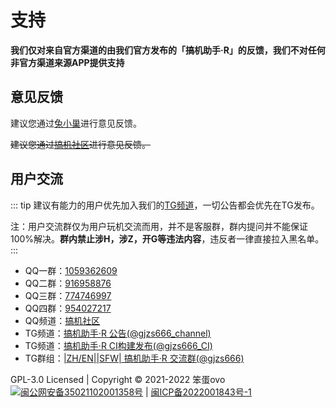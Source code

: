 # 支持

**我们仅对来自官方渠道的由我们官方发布的「搞机助手·R」的反馈，我们不对任何非官方渠道来源APP提供支持**

## 意见反馈

建议您通过[兔小巢](https://support.qq.com/product/383388)进行意见反馈。

~~建议您通过[搞机社区](https://igjbbs.cn/forums/14)进行意见反馈。~~

## 用户交流

::: tip 建议有能力的用户优先加入我们的[TG频道](https://t.me/gjzs666_channel)，一切公告都会优先在TG发布。

注：用户交流群仅为用户玩机交流而用，并不是客服群，群内提问并不能保证100%解决。**群内禁止涉H，涉Z，开G等违法内容**，违反者一律直接拉入黑名单。 
:::


- QQ一群：[1059362609](https://jq.qq.com/?_wv=1027&k=GUWNPwxz)
- QQ二群：[916958876](https://jq.qq.com/?_wv=1027&k=0ODutBIG)
- QQ三群：[774746997](https://jq.qq.com/?_wv=1027&k=vc1OQrEQ)
- QQ四群：[954027217](https://jq.qq.com/?_wv=1027&k=xYYv3ywL)
- QQ频道：[搞机社区](https://qun.qq.com/qqweb/qunpro/share?_wv=3&_wwv=128&inviteCode=6MUUN&from=246610&biz=ka)
- TG频道：[搞机助手·R 公告(@gjzs666_channel)](https://t.me/gjzs666_channel)
- TG频道：[搞机助手·R CI构建发布(@gjzs666_CI)](https://t.me/gjzs666_CI)
- TG群组：[|ZH/EN|\|SFW| 搞机助手·R 交流群(@gjzs666)](https://t.me/gjzs666)

<div class="footer">GPL-3.0 Licensed | Copyright © 2021-2022 笨蛋ovo<br><a target="_blank" href="http://www.beian.gov.cn/portal/registerSystemInfo?recordcode=35021102001358"><img src="beian.png"/>闽公网安备35021102001358号</a> | <a target="_blank" rel="noopener" href="https://beian.miit.gov.cn/"><span>闽ICP备2022001843号-1</span></a></div>

